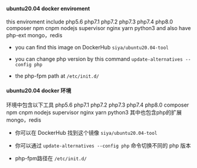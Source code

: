 #### ubuntu20.04 docker enviroment 
this enviroment include php5.6 php7.1 php7.2 php7.3 php7.4 php8.0 composer npm cnpm nodejs supervisor nginx yarn python3
and also have php-ext mongo，redis

* you can find this image on DockerHub ```siya/ubuntu20.04-tool```

* you can change php version by this command ```update-alternatives --config php```

* the php-fpm path at ```/etc/init.d/```

#### ubuntu20.04 docker 环境
环境中包含以下工具 php5.6 php7.1 php7.2 php7.3 php7.4 php8.0  composer npm cnpm nodejs supervisor nginx yarn python3
其中也包含php的扩展 mongo，redis

* 你可以在 DockerHub 找到这个镜像 ```siya/ubuntu20.04-tool```

* 你可以通过 ```update-alternatives --config php``` 命令切换不同的 php 版本

* php-fpm路径在 ```/etc/init.d/```